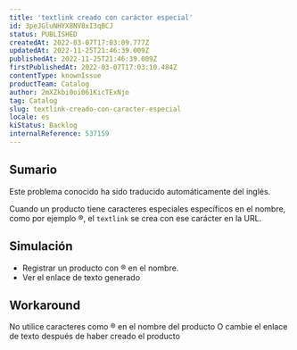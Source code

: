 ```yaml
---
title: 'textlink creado con carácter especial'
id: 3peJGluNHYX8NV8xI3qBCJ
status: PUBLISHED
createdAt: 2022-03-07T17:03:09.777Z
updatedAt: 2022-11-25T21:46:39.009Z
publishedAt: 2022-11-25T21:46:39.009Z
firstPublishedAt: 2022-03-07T17:03:10.484Z
contentType: knownIssue
productTeam: Catalog
author: 2mXZkbi0oi061KicTExNjo
tag: Catalog
slug: textlink-creado-con-caracter-especial
locale: es
kiStatus: Backlog
internalReference: 537159
---
```


## Sumario

<div class="alert alert-info">
  <p>Este problema conocido ha sido traducido automáticamente del inglés.</p>
</div>


Cuando un producto tiene caracteres especiales específicos en el nombre, como por ejemplo ®, el `textlink` se crea con ese carácter en la URL.



## Simulación



- Registrar un producto con ® en el nombre.
- Ver el enlace de texto generado



## Workaround


No utilice caracteres como ® en el nombre del producto
O cambie el enlace de texto después de haber creado el producto

